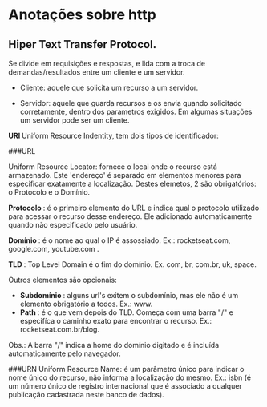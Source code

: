 # Anotações sobre http

## Hiper Text Transfer Protocol.

Se divide em requisições e respostas, e lida com a troca de demandas/resultados entre um cliente e um servidor.

- Cliente: aquele que solicita um recurso a um servidor.

- Servidor: aquele que guarda recursos e os envia quando solicitado corretamente,
dentro dos parametros exigidos. Em algumas situações um servidor pode ser um cliente.

<strong> URI </strong> Uniform Resource Indentity, tem dois tipos de identificador:

###URL

Uniform Resource Locator: fornece o local onde o recurso está armazenado.
Este 'endereço' é separado em elementos menores para especificar exatamente a localização. Destes elemetos, 2 são obrigatórios: o Protocolo e o Domínio.

<strong> Protocolo </strong>: é o primeiro elemento do URL e indica qual o protocolo utilizado para acessar o recurso desse endereço. Ele adicionado automaticamente quando não especificado pelo usuário.

<strong> Domínio </strong>: é o nome ao qual o IP é assossiado. Ex.: rocketseat.com, google.com, youtube.com .

<strong> TLD </strong>: Top Level Domain é o fim do domínio. Ex. com, br, com.br, uk, space.

Outros elementos são opcionais:
- <strong> Subdomínio </strong>: alguns url's exitem o subdomínio, mas ele não é um elemento obrigatório a todos. Ex.: www.
- <strong> Path </strong>: é o que vem depois do TLD. Começa com uma barra "/" e especifíca o caminho exato para encontrar o recurso. Ex.: rocketseat.com.br/blog.

Obs.: A barra "/" indica a home do domínio digitado e é incluída automaticamente pelo navegador.

###URN 
Uniform Resource Name: é um parâmetro único para indicar o nome único do recurso, não informa a localização do mesmo.
Ex.: isbn (é um número único de registro internacional que é associado a qualquer publicação cadastrada neste banco de dados).

